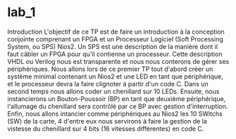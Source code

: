 # lab_1

Introduction
L'objectif de ce TP est de faire un introduction à la conception conjointe comprenant un FPGA et un Processeur Logiciel (Soft Processing System, ou SPS) Nios2.
Un SPS est une description de la manière dont il faut câbler un FPGA pour qu'il contienne un processeur. Cette description VHDL ou Verilog nous est transparente et nous nous conterons de gérer ses périphériques.
Nous allons lors de ce premier TP tout d'abord créer un système minimal contenant un Nios2 et une LED en tant que périphérique, et le processeur devra la faire clignoter à partir d'un code C.
Dans un second temps nous allons coder un chenillard sur 10 LEDs. Ensuite, nous instancierons un Bouton-Poussoir (BP) en tant que deuxième périphérique, l'allumage du chenillard sera contrôlé par ce BP avec gestion d'interruption.
Enfin, nous allons intancier comme périphériques au Nios2 les 10 SWitchs (SW) de la carte, 4 d'entre eux nous servirons à faire la gestion de la vistesse du chenillard sur 4 bits (16 vitesses différentes) en code C.




